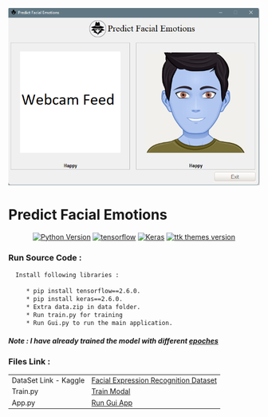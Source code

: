 ![](https://github.com/RohanFarooqui/Predict-Facial-Emotions/blob/main/ML_Prediction%20System.png)

# Predict Facial Emotions

<p align="center">
  <a href=""><img src="https://img.shields.io/badge/python-3.9-blue" alt="Python Version"></a>
  <a href=""><img src="https://img.shields.io/badge/tensorflow-2.6.0-red" alt="tensorflow"></a>
  <a href=""><img src="https://img.shields.io/badge/keras-2.6.0-orange" alt="Keras"></a>
  <a href=""><img src="https://img.shields.io/badge/ttk%20Themes-3.2.0-green?style=plastic" alt="ttk themes version"></a>
</p>


### **Run Source Code** :
      Install following libraries :

         * pip install tensorflow==2.6.0.
         * pip install keras==2.6.0.
         * Extra data.zip in data folder.
         * Run train.py for training
         * Run Gui.py to run the main application.

##### Note : I have already trained the model with different <a href="https://github.com/RohanFarooqui/Predict-Facial-Emotions/tree/main/train_modal">epoches</a>




### **Files Link** :
      
<table>
  <tr> 
    <td> DataSet Link - Kaggle  </td>
    <td> <a href="https://www.kaggle.com/msambare/fer2013?"> Facial Expression Recognition Dataset </a></td>
  </tr>
  <tr> 
    <td> Train.py   </td>
    <td> <a href="https://github.com/RohanFarooqui/Predict-Facial-Emotions/blob/main/train.py"> Train Modal </a></td>
  </tr>
   <tr> 
    <td> App.py   </td>
    <td> <a href="https://github.com/RohanFarooqui/Predict-Facial-Emotions/blob/main/app.py"> Run Gui App </a></td>
  </tr>
</table>




         
